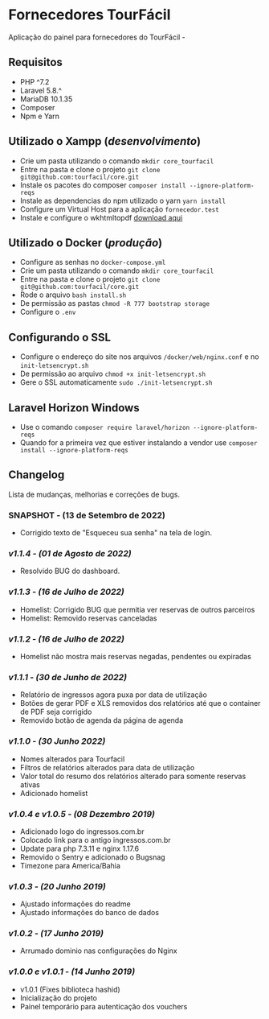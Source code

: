 # Fornecedores TourFácil

Aplicação do painel para fornecedores do TourFácil - 

## Requisitos
- PHP ^7.2
- Laravel 5.8.^
- MariaDB 10.1.35
- Composer
- Npm e Yarn

## Utilizado o Xampp (*desenvolvimento*)
- Crie um pasta utilizando o comando `mkdir core_tourfacil`
- Entre na pasta e clone o projeto `git clone git@github.com:tourfacil/core.git`
- Instale os pacotes do composer `composer install --ignore-platform-reqs`
- Instale as dependencias do npm utilizado o yarn `yarn install`
- Configure um Virtual Host para a aplicação `fornecedor.test`
- Instale e configure o wkhtmltopdf [download aqui](https://wkhtmltopdf.org/downloads.html) 

## Utilizado o Docker (*produção*)
- Configure as senhas no `docker-compose.yml`
- Crie um pasta utilizando o comando `mkdir core_tourfacil`
- Entre na pasta e clone o projeto `git clone git@github.com:tourfacil/core.git`
- Rode o arquivo `bash install.sh`
- De permissão as pastas `chmod -R 777 bootstrap storage`
- Configure o `.env`

## Configurando o SSL
- Configure o endereço do site nos arquivos `/docker/web/nginx.conf` e no `init-letsencrypt.sh`
- De permissão ao arquivo `chmod +x init-letsencrypt.sh`
- Gere o SSL automaticamente `sudo ./init-letsencrypt.sh`

## Laravel Horizon Windows
- Use o comando `composer require laravel/horizon --ignore-platform-reqs`
- Quando for a primeira vez que estiver instalando a vendor use `composer install --ignore-platform-reqs`

## Changelog

Lista de mudanças, melhorias e correções de bugs.

### SNAPSHOT - (13 de Setembro de 2022)
- Corrigido texto de "Esqueceu sua senha" na tela de login.

### *v1.1.4 - (01 de Agosto de 2022)*
- Resolvido BUG do dashboard.

### *v1.1.3 - (16 de Julho de 2022)*
- Homelist: Corrigido BUG que permitia ver reservas de outros parceiros
- Homelist: Removido reservas canceladas

### *v1.1.2 - (16 de Julho de 2022)*
- Homelist não mostra mais reservas negadas, pendentes ou expiradas

### *v1.1.1 - (30 de Junho de 2022)*
- Relatório de ingressos agora puxa por data de utilização
- Botões de gerar PDF e XLS removidos dos relatórios até que o container de PDF seja corrigido
- Removido botão de agenda da página de agenda

### *v1.1.0 - (30 Junho 2022)*
- Nomes alterados para Tourfacil
- Filtros de relatórios alterados para data de utilização
- Valor total do resumo dos relatórios alterado para somente reservas ativas
- Adicionado homelist

### *v1.0.4 e v1.0.5 - (08 Dezembro 2019)*
- Adicionado logo do ingressos.com.br
- Colocado link para o antigo ingressos.com.br
- Update para php 7.3.11 e nginx 1.17.6
- Removido o Sentry e adicionado o Bugsnag
- Timezone para America/Bahia

### *v1.0.3 - (20 Junho 2019)*
- Ajustado informações do readme
- Ajustado informações do banco de dados

### *v1.0.2 - (17 Junho 2019)*
- Arrumado dominio nas configurações do Nginx

### *v1.0.0 e v1.0.1 - (14 Junho 2019)*
- v1.0.1 (Fixes biblioteca hashid)
- Inicialização do projeto
- Painel temporário para autenticação dos vouchers 
